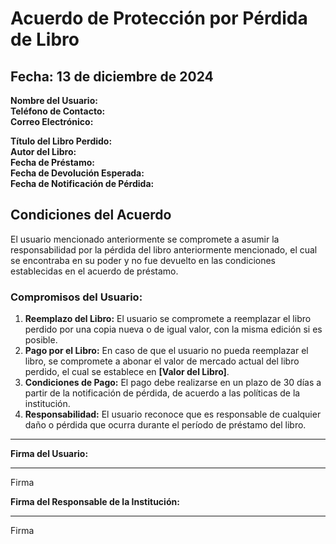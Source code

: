 # Acuerdo de Protección por Pérdida de Libro

## Fecha: 13 de diciembre de 2024

**Nombre del Usuario:**   
**Teléfono de Contacto:**  
**Correo Electrónico:** 

**Título del Libro Perdido:**  
**Autor del Libro:**   
**Fecha de Préstamo:**  
**Fecha de Devolución Esperada:**  
**Fecha de Notificación de Pérdida:** 

## Condiciones del Acuerdo

El usuario mencionado anteriormente se compromete a asumir la responsabilidad por la pérdida del libro anteriormente mencionado, el cual se encontraba en su poder y no fue devuelto en las condiciones establecidas en el acuerdo de préstamo.

### Compromisos del Usuario:

1. **Reemplazo del Libro:** El usuario se compromete a reemplazar el libro perdido por una copia nueva o de igual valor, con la misma edición si es posible.
2. **Pago por el Libro:** En caso de que el usuario no pueda reemplazar el libro, se compromete a abonar el valor de mercado actual del libro perdido, el cual se establece en **[Valor del Libro]**.
3. **Condiciones de Pago:** El pago debe realizarse en un plazo de 30 días a partir de la notificación de pérdida, de acuerdo a las políticas de la institución.
4. **Responsabilidad:** El usuario reconoce que es responsable de cualquier daño o pérdida que ocurra durante el período de préstamo del libro.
  
---

**Firma del Usuario:**  
_____________________________________  
Firma

**Firma del Responsable de la Institución:**  
_____________________________________  
Firma
